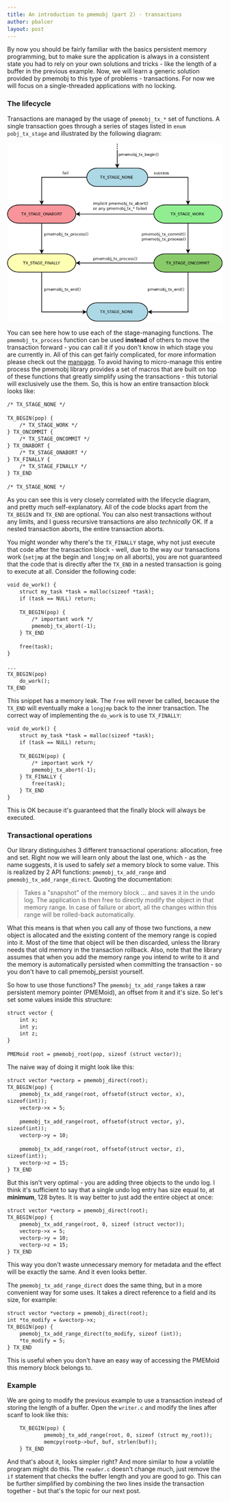 ```yaml
---
title: An introduction to pmemobj (part 2) - transactions
author: pbalcer
layout: post
---
```


By now you should be fairly familiar with the basics persistent memory programming, but to make sure the application is always in a consistent state you had to rely on your own solutions and tricks - like the length of a buffer in the previous example. Now, we will learn a generic solution provided by pmemobj to this type of problems - transactions. For now we will focus on a single-threaded applications with no locking.

### The lifecycle

Transactions are managed by the usage of `pmemobj_tx_*` set of functions. A single transaction goes through a series of stages listed in `enum pobj_tx_stage` and illustrated by the following diagram:

![lifecycle](/assets/lifecycle.png)

You can see here how to use each of the stage-managing functions. The `pmemobj_tx_process` function can be used **instead** of others to move the transaction forward - you can call it if you don't know in which stage you are currently in. All of this can get fairly complicated, for more information please check out the [manpage](http://pmem.io/nvml/libpmemobj/). To avoid having to micro-manage this entire process the pmemobj library provides a set of macros that are built on top of these functions that greatly simplify using the transactions - this tutorial will exclusively use the them.
So, this is how an entire transaction block looks like:

	/* TX_STAGE_NONE */
	
	TX_BEGIN(pop) {
		/* TX_STAGE_WORK */
	} TX_ONCOMMIT {
		/* TX_STAGE_ONCOMMIT */
	} TX_ONABORT {
		/* TX_STAGE_ONABORT */ 
	} TX_FINALLY {
		/* TX_STAGE_FINALLY */
	} TX_END
	
	/* TX_STAGE_NONE */

As you can see this is very closely correlated with the lifecycle diagram, and pretty much self-explanatory. All of the code blocks apart from the `TX_BEGIN` and `TX_END` are optional. You can also nest transactions without any limits, and I guess recursive transactions are also *technically* OK. If a nested transaction aborts, the entire transaction aborts.

You might wonder why there's the `TX_FINALLY` stage, why not just execute that code after the transaction block - well, due to the way our transactions work (`setjmp` at the begin and `longjmp` on all aborts), you are not guaranteed that the code that is directly after the `TX_END` in a nested transaction is going to execute at all. Consider the following code:

	void do_work() {
		struct my_task *task = malloc(sizeof *task);
		if (task == NULL) return;
		
		TX_BEGIN(pop) {
			/* important work */
			pmemobj_tx_abort(-1);
		} TX_END

		free(task);
	}

	...
	TX_BEGIN(pop)
		do_work();
	TX_END

This snippet has a memory leak. The `free` will never be called, because the `TX_END` will eventually make a `longjmp` back to the inner transaction. The correct way of implementing the `do_work` is to use `TX_FINALLY`:

	void do_work() {
		struct my_task *task = malloc(sizeof *task);
		if (task == NULL) return;
		
		TX_BEGIN(pop) {
			/* important work */
			pmemobj_tx_abort(-1);
		} TX_FINALLY {
			free(task);
		} TX_END
	}

This is OK because it's guaranteed that the finally block will always be executed.

### Transactional operations

Our library distinguishes 3 different transactional operations: allocation, free and set. Right now we will learn only about the last one, which - as the name suggests, it is used to safely *set* a memory block to some value. This is realized by 2 API functions: `pmemobj_tx_add_range` and `pmemobj_tx_add_range_direct`. Quoting the documentation:

 >Takes a "snapshot" of the memory block ... and saves it in the undo log.
 The application is then free to directly modify the object in that memory range. In case of failure or abort, all the changes within this range will be rolled-back automatically.

What this means is that when you call any of those two functions, a new object is allocated and the existing content of the memory range is copied into it. Most of the time that object will be then discarded, unless the library needs that old memory in the transaction rollback.
Also, note that the library assumes that when you add the memory range you intend to write to it and the memory is automatically persisted when committing the transaction - so you don't have to call pmemobj_persist yourself.

So how to use those functions? The `pmemobj_tx_add_range` takes a raw persistent memory pointer (PMEMoid), an offset from it and it's size. So let's set some values inside this structure:

	struct vector {
		int x;
		int y;
		int z;
	}

	PMEMoid root = pmemobj_root(pop, sizeof (struct vector));

The naive way of doing it might look like this:

	struct vector *vectorp = pmemobj_direct(root);
	TX_BEGIN(pop) {
		pmemobj_tx_add_range(root, offsetof(struct vector, x), sizeof(int));
		vectorp->x = 5;

		pmemobj_tx_add_range(root, offsetof(struct vector, y), sizeof(int));
		vectorp->y = 10;

		pmemobj_tx_add_range(root, offsetof(struct vector, z), sizeof(int));
		vectorp->z = 15;
	} TX_END

But this isn't very optimal - you are adding three objects to the undo log. I think it's sufficient to say that a single undo log entry has size equal to, at **minimum**, 128 bytes. It is way better to just add the entire object at once:

	struct vector *vectorp = pmemobj_direct(root);
	TX_BEGIN(pop) {
		pmemobj_tx_add_range(root, 0, sizeof (struct vector));
		vectorp->x = 5;
		vectorp->y = 10;
		vectorp->z = 15;
	} TX_END

This way you don't waste unnecessary memory for metadata and the effect will be exactly the same. And it even looks better.

The `pmemobj_tx_add_range_direct` does the same thing, but in a more convenient way for some uses. It takes a direct reference to a field and its size, for example:

	struct vector *vectorp = pmemobj_direct(root);
	int *to_modify = &vectorp->x;
	TX_BEGIN(pop) {
		pmemobj_tx_add_range_direct(to_modify, sizeof (int));
		*to_modify = 5;
	} TX_END
	
This is useful when you don't have an easy way of accessing the PMEMoid this memory block belongs to.

### Example

We are going to modify the previous example to use a transaction instead of storing the length of a buffer. Open the `writer.c` and modify the lines after scanf to look like this:

        TX_BEGIN(pop) {
                pmemobj_tx_add_range(root, 0, sizeof (struct my_root));
                memcpy(rootp->buf, buf, strlen(buf));
        } TX_END

And that's about it, looks simpler right? And more similar to how a volatile program might do this. The `reader.c` doesn't change much, just remove the `if` statement that checks the buffer length and you are good to go. This can be further simplified by combining the two lines inside the transaction together - but that's the topic for our next post.

